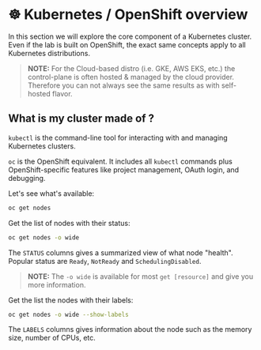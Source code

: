 # ☸️ Kubernetes / OpenShift overview

In this section we will explore the core component of a Kubernetes cluster. Even if the lab
is built on OpenShift, the exact same concepts apply to all Kubernetes distributions.

> **NOTE:** For the Cloud-based distro (i.e. GKE, AWS EKS, etc.) the control-plane is often hosted & managed by the cloud provider.
> Therefore you can not always see the same results as with self-hosted flavor.

## What is my cluster made of ?

`kubectl` is the command-line tool for interacting with and managing Kubernetes clusters.

`oc` is the OpenShift equivalent. It includes all `kubectl` commands plus OpenShift-specific features like project management, OAuth login, and debugging.

Let's see what's available:
```bash
oc get nodes
```

Get the list of nodes with their status:
```bash
oc get nodes -o wide
```

The `STATUS` columns gives a summarized view of what node "health".
Popular status are `Ready`, `NotReady` and `SchedulingDisabled`.

> **NOTE:** The `-o wide` is available for most `get [resource]` and give you more information.

Get the list the nodes with their labels:
```bash
oc get nodes -o wide --show-labels
```

The `LABELS` columns gives information about the node such as the memory size, number of CPUs, etc.


